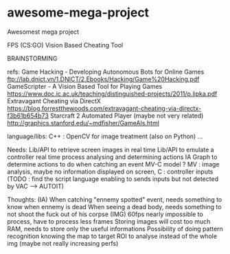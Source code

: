# awesome-mega-project
Awesomest mega project

FPS (CS:GO) Vision Based Cheating Tool

BRAINSTORMING

refs: 
Game Hacking - Developing Autonomous Bots for Online Games
ftp://lab.dnict.vn/1.DNICT/2.Ebooks/Hacking/Game%20Hacking.pdf
GameScripter - A Vision Based Tool for Playing Games
https://www.doc.ic.ac.uk/teaching/distinguished-projects/2011/p.lipka.pdf
Extravagant Cheating via DirectX
https://blog.forrestthewoods.com/extravagant-cheating-via-directx-f3b61b654b73
Starcraft 2 Automated Player (maybe not very related)
http://graphics.stanford.edu/~mdfisher/GameAIs.html

language/libs:
C++ : OpenCV for image treatment (also on Python)
...

Needs:
Lib/API to retrieve screen images in real time
Lib/API to emulate a controller
real time process analysing and determining actions
IA Graph to determine actions to do when catching an event
MV-C model ? MV : image analysis, maybe no information displayed on screen, C : controller inputs
(TODO : find the script language enabling to sends inputs but not detected by VAC --> AUTOIT)

Thoughts: 
(IA)
When catching "ennemy spotted" event, needs something to know when ennemy is dead
When seeing a dead body, needs something to not shoot the fuck out of his corpse
(IMG)
60fps nearly impossible to process, have to process less frames
Storing images will cost too much RAM, needs to store only the useful informations 
Possibility of doing pattern recognition knowing the map to target ROI to analyse instead of the whole img (maybe not really increasing perfs)
